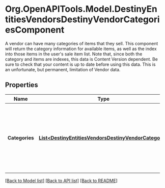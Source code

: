 # Org.OpenAPITools.Model.DestinyEntitiesVendorsDestinyVendorCategoriesComponent
A vendor can have many categories of items that they sell. This component will return the category information for available items, as well as the index into those items in the user's sale item list.  Note that, since both the category and items are indexes, this data is Content Version dependent. Be sure to check that your content is up to date before using this data. This is an unfortunate, but permanent, limitation of Vendor data.

## Properties

Name | Type | Description | Notes
------------ | ------------- | ------------- | -------------
**Categories** | [**List&lt;DestinyEntitiesVendorsDestinyVendorCategory&gt;**](DestinyEntitiesVendorsDestinyVendorCategory.md) | The list of categories for items that the vendor sells, in rendering order.  These categories each point to a \&quot;display category\&quot; in the displayCategories property of the DestinyVendorDefinition, as opposed to the other categories. | [optional] 

[[Back to Model list]](../README.md#documentation-for-models) [[Back to API list]](../README.md#documentation-for-api-endpoints) [[Back to README]](../README.md)

